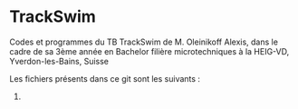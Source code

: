 # TrackSwim
Codes et programmes du TB TrackSwim de M. Oleinikoff Alexis, dans le cadre de sa 3ème année en Bachelor filière microtechniques à la HEIG-VD, Yverdon-les-Bains,  Suisse

Les fichiers  présents dans ce git sont les suivants :

1. 
